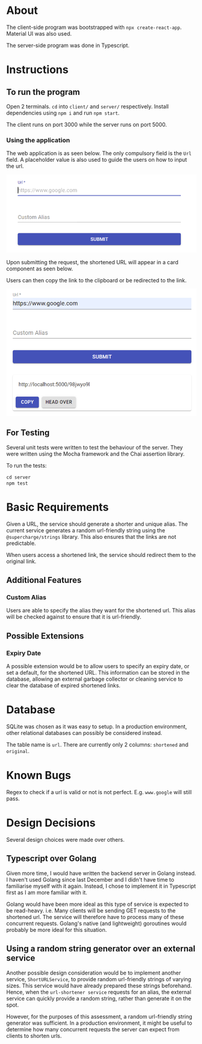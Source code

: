 # About

The client-side program was bootstrapped with `npx create-react-app`. Material UI was also used.

The server-side program was done in Typescript.

# Instructions

## To run the program

Open 2 terminals. `cd` into `client/` and `server/` respectively.
Install dependencies using `npm i` and run `npm start`.

The client runs on port 3000 while the server runs on port 5000.

### Using the application

The web application is as seen below. The only compulsory field is the `Url` field. A placeholder value is also used to guide the users on how to input the url.

![URL-Shortener placeholder](/images/url-shortener-placeholder.png)

Upon submitting the request, the shortened URL will appear in a card component as seen below.

Users can then copy the link to the clipboard or be redirected to the link.

![URL-Shortener placeholder](/images/url-shortener-card.png)

## For Testing

Several unit tests were written to test the behaviour of the server. They were written using the Mocha framework and the Chai assertion library.

To run the tests:

```
cd server
npm test
```

# Basic Requirements

Given a URL, the service should generate a shorter and unique alias. The current service generates a random url-friendly string using the `@supercharge/strings` library. This also ensures that the links are not predictable.

When users access a shortened link, the service should redirect them to the original link.

## Additional Features

### Custom Alias

Users are able to specify the alias they want for the shortened url. This alias will be checked against to ensure that it is url-friendly.

## Possible Extensions

### Expiry Date

A possible extension would be to allow users to specify an expiry date, or set a default, for the shortened URL. This information can be stored in the database, allowing an external garbage collector or cleaning service to clear the database of expired shortened links.

# Database

SQLite was chosen as it was easy to setup. In a production environment, other relational databases can possibly be considered instead.

The table name is `url`. There are currently only 2 columns: `shortened` and `original`.

# Known Bugs

Regex to check if a url is valid or not is not perfect. E.g. `www.google` will still pass.

# Design Decisions

Several design choices were made over others.

## Typescript over Golang

Given more time, I would have written the backend server in Golang instead. I haven't used Golang since last December and I didn't have time to familiarise myself with it again. Instead, I chose to implement it in Typescript first as I am more familiar with it.

Golang would have been more ideal as this type of service is expected to be read-heavy. i.e. Many clients will be sending GET requests to the shortened url. The service will therefore have to process many of these concurrent requests. Golang's native (and lightweight) goroutines would probably be more ideal for this situation.

## Using a random string generator over an external service

Another possible design consideration would be to implement another service, `ShortURLService`, to provide random url-friendly strings of varying sizes. This service would have already prepared these strings beforehand. Hence, when the `url-shortener service` requests for an alias, the external service can quickly provide a random string, rather than generate it on the spot.

However, for the purposes of this assessment, a random url-friendly string generator was sufficient. In a production environment, it might be useful to determine how many concurrent requests the server can expect from clients to shorten urls.
